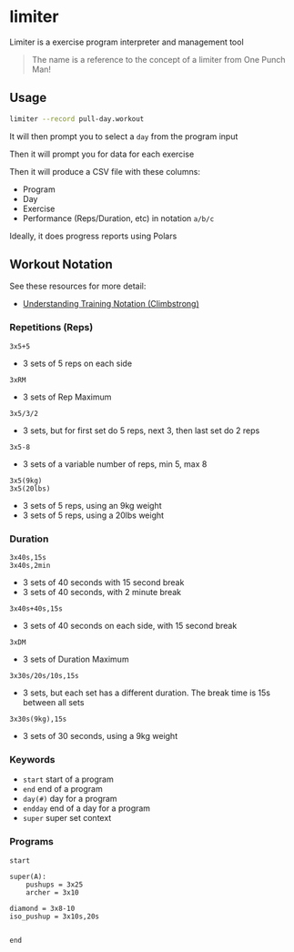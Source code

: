 # limiter

Limiter is a exercise program interpreter and management tool

> The name is a reference to the concept of a limiter from One Punch Man!

## Usage

```bash
limiter --record pull-day.workout
```

It will then prompt you to select a `day` from the program input

Then it will prompt you for data for each exercise

Then it will produce a CSV file with these columns:

- Program
- Day
- Exercise
- Performance (Reps/Duration, etc) in notation `a/b/c`

Ideally, it does progress reports using Polars


## Workout Notation

See these resources for more detail:

- [Understanding Training Notation (Climbstrong)](https://www.climbstrong.com/education-center/understanding-training-notation/)

### Repetitions (Reps)

```
3x5+5
```

- 3 sets of 5 reps on each side

```
3xRM
```

- 3 sets of Rep Maximum


```
3x5/3/2
```

- 3 sets, but for first set do 5 reps, next 3, then last set do 2 reps


```
3x5-8
```

- 3 sets of a variable number of reps, min 5, max 8

```
3x5(9kg)
3x5(20lbs)
```

- 3 sets of 5 reps, using an 9kg weight
- 3 sets of 5 reps, using a 20lbs weight

### Duration

```
3x40s,15s
3x40s,2min
```

- 3 sets of 40 seconds with 15 second break
- 3 sets of 40 seconds, with 2 minute break


```
3x40s+40s,15s
```

- 3 sets of 40 seconds on each side, with 15 second break

```
3xDM
```

- 3 sets of Duration Maximum

```
3x30s/20s/10s,15s
```

- 3 sets, but each set has a different duration. The break time is 15s between all sets

```
3x30s(9kg),15s
```

- 3 sets of 30 seconds, using a 9kg weight


### Keywords

- `start` start of a program
- `end` end of a program
- `day(#)` day for a program
- `endday` end of a day for a program
- `super` super set context


### Programs

```
start

super(A):
    pushups = 3x25
    archer = 3x10

diamond = 3x8-10
iso_pushup = 3x10s,20s


end
```